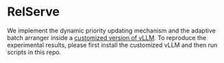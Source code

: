 # RelServe

We implement the dynamic priority updating mechanism and the adaptive batch arranger inside a [customized version of vLLM](https://github.com/CSLabor/vllm_relserve). To reproduce the experimental results, please first install the customized vLLM and then run scripts in this repo.
